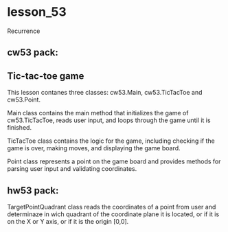 # lesson_53
Recurrence

## cw53 pack:
## Tic-tac-toe game
This lesson contanes three classes:
cw53.Main, cw53.TicTacToe and cw53.Point.

Main class contains the main method that initializes the game of cw53.TicTacToe,
reads user input, and loops through the game until it is finished.

TicTacToe class contains the logic for the game, including
checking if the game is over, making moves, and displaying the game board.

Point class represents a point on the game board and provides
methods for parsing user input and validating coordinates.

## hw53 pack:
TargetPointQuadrant class reads the coordinates of a point from user
and determinaze in wich  quadrant of the coordinate plane it is located,
or if it is on the X or Y axis, or if it is the origin [0,0].
